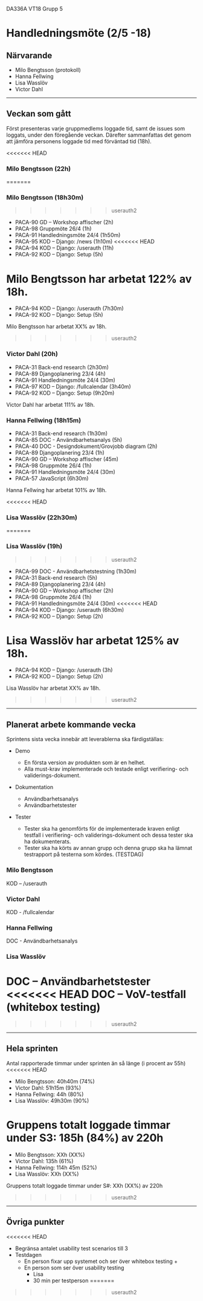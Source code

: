 DA336A VT18
Grupp 5

# Handledningsmöte (2/5 -18)

## Närvarande
* Milo Bengtsson (protokoll)
* Hanna Fellwing
* Lisa Wasslöv
* Victor Dahl

---


## Veckan som gått
Först presenteras varje gruppmedlems loggade tid, samt de issues som loggats, under den föregående veckan. Därefter sammanfattas det genom att jämföra personens loggade tid med förväntad tid (18h).

<<<<<<< HEAD
### Milo Bengtsson (22h)
=======
### Milo Bengtsson (18h30m)
>>>>>>> userauth2
* PACA-90 GD – Workshop affischer (2h)
* PACA-98 Gruppmöte 26/4 (1h)
* PACA-91 Handledningsmöte 24/4 (1h50m)
* PACA-95 KOD – Django: /news (1h10m)
<<<<<<< HEAD
* PACA-94 KOD – Django: /userauth (11h)
* PACA-92 KOD – Django: Setup (5h)

Milo Bengtsson har arbetat 122% av 18h.
=======
* PACA-94 KOD – Django: /userauth (7h30m)
* PACA-92 KOD – Django: Setup (5h)

Milo Bengtsson har arbetat XX% av 18h.
>>>>>>> userauth2

### Victor Dahl (20h)
* PACA-31 Back-end research (2h30m)
* PACA-89 Djangoplanering 23/4 (4h)
* PACA-91 Handledningsmöte 24/4 (30m)
* PACA-97 KOD – Django: /fullcalendar (3h40m)
* PACA-92 KOD – Django: Setup (9h20m)

Victor Dahl har arbetat 111% av 18h.

### Hanna Fellwing (18h15m)
* PACA-31 Back-end research (1h30m)
* PACA-85 DOC - Användbarhetsanalys  (5h)
* PACA-40 DOC - Designdokument/Grovjobb diagram  (2h)
* PACA-89 Djangoplanering 23/4  (1h)
* PACA-90 GD – Workshop affischer (45m)
* PACA-98 Gruppmöte 26/4 (1h)
* PACA-91 Handledningsmöte 24/4 (30m)
* PACA-57 JavaScript (6h30m)

Hanna Fellwing har arbetat 101% av 18h.

<<<<<<< HEAD
### Lisa Wasslöv (22h30m)
=======
### Lisa Wasslöv (19h)
>>>>>>> userauth2
* PACA-99 DOC - Användbarhetstestning (1h30m)
* PACA-31 Back-end research (5h)
* PACA-89 Djangoplanering 23/4 (4h)
* PACA-90 GD – Workshop affischer (2h)
* PACA-98 Gruppmöte 26/4 (1h)
* PACA-91 Handledningsmöte 24/4 (30m)
<<<<<<< HEAD
* PACA-94 KOD – Django: /userauth (6h30m)
* PACA-92 KOD – Django: Setup (2h)

Lisa Wasslöv har arbetat 125% av 18h. 
=======
* PACA-94 KOD – Django: /userauth (3h)
* PACA-92 KOD – Django: Setup (2h)

Lisa Wasslöv har arbetat XX% av 18h. 
>>>>>>> userauth2

--- 

## Planerat arbete kommande vecka
Sprintens sista vecka innebär att leverablerna ska färdigställas:
* Demo
    - En första version av produkten som är en helhet.
    - Alla must-krav implementerade och testade enligt verifiering- och validerings-dokument.

* Dokumentation
    - Användbarhetsanalys
    - Användbarhetstester
* Tester
    - Tester ska ha genomförts för de implementerade kraven enligt testfall i verifiering- och validerings-dokument och dessa tester ska ha dokumenterats.
    - Tester ska ha körts av annan grupp och denna grupp ska ha lämnat testrapport på testerna som kördes. (TESTDAG)

### Milo Bengtsson
KOD – /userauth

### Victor Dahl
KOD - /fullcalendar

### Hanna Fellwing
DOC - Användbarhetsanalys

### Lisa Wasslöv
DOC – Användbarhetstester
<<<<<<< HEAD
DOC – VoV-testfall (whitebox testing)
=======
>>>>>>> userauth2

---

## Hela sprinten
Antal rapporterade timmar under sprinten än så länge (i procent av 55h)
<<<<<<< HEAD
* Milo Bengtsson: 40h40m (74%)
* Victor Dahl: 51h15m (93%)
* Hanna Fellwing: 44h (80%)
* Lisa Wasslöv: 49h30m (90%)

Gruppens totalt loggade timmar under S3: 185h (84%) av 220h
=======
* Milo Bengtsson: XXh (XX%)
* Victor Dahl: 135h (61%)
* Hanna Fellwing: 114h 45m (52%)
* Lisa Wasslöv: XXh (XX%)

Gruppens totalt loggade timmar under S#: XXh (XX%) av 220h
>>>>>>> userauth2

---

## Övriga punkter
<<<<<<< HEAD
* Begränsa antalet usability test scenarios till 3
* Testdagen
    - En person fixar upp systemet och ser över whitebox testing
        + 
    - En person som ser över usability testing
        + Lisa
        + 30 min per testperson
=======
>>>>>>> userauth2
 
